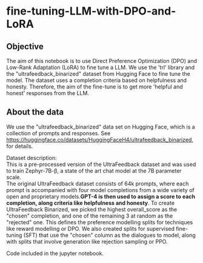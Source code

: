 # fine-tuning-LLM-with-DPO-and-LoRA

## Objective

The aim of this notebook is to use Direct Preference Optimization (DPO) and Low-Rank Adaptation (LoRA) to fine tune a LLM. We use the 'trl' library and the "ultrafeedback_binarized" dataset from Hugging Face to fine tune the model. The dataset uses a completion criteria based on helpfulness and honesty. Therefore, the aim of the fine-tune is to get more 'helpful and honest' responses from the LLM.

## About the data

We use the "ultrafeedback_binarized" data set on Hugging Face, which is a collection of prompts and responses. See https://huggingface.co/datasets/HuggingFaceH4/ultrafeedback_binarized, for details.

Dataset description:\
This is a pre-processed version of the UltraFeedback dataset and was used to train Zephyr-7Β-β, a state of the art chat model at the 7B parameter scale. \
The original UltraFeedback dataset consists of 64k prompts, where each prompt is accompanied with four model completions from a wide variety of open and proprietary models.**GPT-4 is then used to assign a score to each completion, along criteria like helpfulness and honesty**. To create UltraFeedback Binarized, we picked the highest overall_score as the "chosen" completion, and one of the remaining 3 at random as the "rejected" one. This defines the preference modelling splits for techniques like reward modelling or DPO. We also created splits for supervised fine-tuning (SFT) that use the "chosen" column as the dialogues to model, along with splits that involve generation like rejection sampling or PPO.

Code included in the jupyter notebook.
